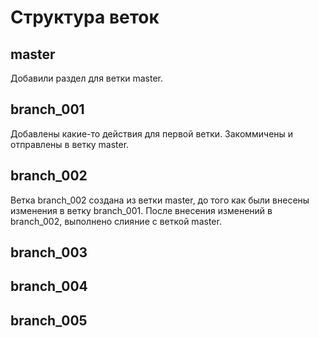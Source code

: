 # Структура веток

## master

Добавили раздел для ветки master.

## branch_001

Добавлены какие-то действия для первой ветки. Закоммичены и отправлены в ветку master. 

## branch_002

Ветка branch_002 создана из ветки master, до того как были внесены изменения в ветку branch_001. После внесения изменений в branch_002, выполнено слияние с веткой master. 

## branch_003

## branch_004

## branch_005


